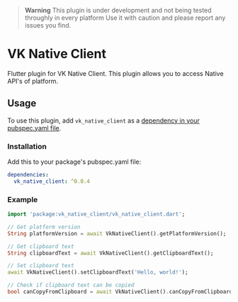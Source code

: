 > **Warning**
> This plugin is under development and not being tested throughly in every platform
> Use it with caution and please report any issues you find.

# VK Native Client

Flutter plugin for VK Native Client.
This plugin allows you to access Native API's of platform.

## Usage

To use this plugin, add `vk_native_client` as a [dependency in your pubspec.yaml file](https://flutter.io/platform-plugins/).

### Installation

Add this to your package's pubspec.yaml file:

```yaml
dependencies:
  vk_native_client: ^0.0.4
```

### Example

```dart
import 'package:vk_native_client/vk_native_client.dart';

// Get platform version
String platformVersion = await VkNativeClient().getPlatformVersion();

// Get clipboard text
String clipboardText = await VkNativeClient().getClipboardText();

// Set clipboard text
await VkNativeClient().setClipboardText('Hello, world!');

// Check if clipboard text can be copied
bool canCopyFromClipboard = await VkNativeClient().canCopyFromClipboard();
```

